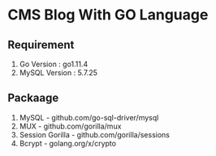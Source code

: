 # CMS Blog With GO Language

## Requirement
1. Go Version : go1.11.4
2. MySQL Version : 5.7.25
## Packaage
1. MySQL - github.com/go-sql-driver/mysql
2. MUX - github.com/gorilla/mux
3. Session Gorilla - github.com/gorilla/sessions
4. Bcrypt - golang.org/x/crypto
